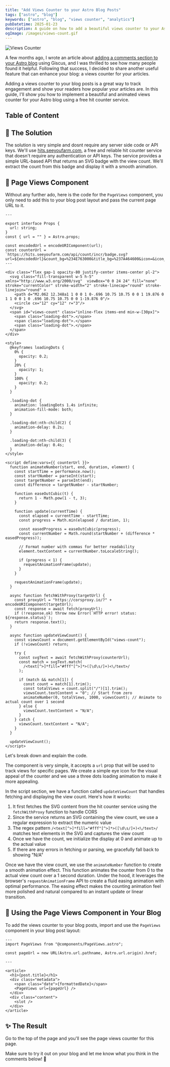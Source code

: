 ```yaml
---
title: "Add Views Counter to your Astro Blog Posts"
tags: ["astro", "blog"]
keywords: ["astro", "blog", "views counter", "analytics"]
pubDatetime: 2025-01-23
description: A guide on how to add a beautiful views counter to your Astro blog posts using a free hit counter service
ogImage: /images/views-count.gif
---
```


![Views Counter](/images/views-count.gif)

A few months ago, I wrote an article about [adding a comments section to your Astro blog](/posts/add-comments-section-to-your-astro-blog) using Giscus, and I was thrilled to see how many people found it helpful. Following that success, I decided to share another useful feature that can enhance your blog: a views counter for your articles.

Adding a views counter to your blog posts is a great way to track engagement and show your readers how popular your articles are. In this guide, I'll show you how to implement a beautiful and animated views counter for your Astro blog using a free hit counter service.

## Table of Content

## 🎯 The Solution

The solution is very simple and dosnt require any server side code or API keys. We'll use [hits.seeyoufarm.com](https://hits.seeyoufarm.com/), a free and reliable hit counter service that doesn't require any authentication or API keys. The service provides a simple URL-based API that returns an SVG badge with the view count. We'll extract the count from this badge and display it with a smooth animation.

## 👀 Page Views Component

Without any further ado, here is the code for the `PageViews` component, you only need to add this to your blog post layout and pass the current page URL to it.

```astro
---

export interface Props {
  url: string;
}
const { url = "" } = Astro.props;

const encodedUrl = encodeURIComponent(url);
const counterUrl = `https://hits.seeyoufarm.com/api/count/incr/badge.svg?url=${encodedUrl}&count_bg=%234E763000&title_bg=%237A464600&icon=&icon_color=%23E7E7E7&title=Reads+%28Today+%2F+All+Time%29+%3A&edge_flat=true`;
---

<div class="flex gap-1 opacity-80 justify-center items-center pl-2">
  <svg class="fill-transparent w-5 h-5" xmlns="http://www.w3.org/2000/svg"  viewBox="0 0 24 24" fill="none" stroke="currentColor" stroke-width="2" stroke-linecap="round" stroke-linejoin="round" >
    <path d="M2.062 12.348a1 1 0 0 1 0-.696 10.75 10.75 0 0 1 19.876 0 1 1 0 0 1 0 .696 10.75 10.75 0 0 1-19.876 0"/>
    <circle cx="12" cy="12" r="3"/>
  </svg>
  <span id="views-count" class="inline-flex items-end min-w-[30px]">
    <span class="loading-dot">.</span>
    <span class="loading-dot">.</span>
    <span class="loading-dot">.</span>
  </span>
</div>

<style>
  @keyframes loadingDots {
    0% {
      opacity: 0.2;
    }
    20% {
      opacity: 1;
    }
    100% {
      opacity: 0.2;
    }
  }

  .loading-dot {
    animation: loadingDots 1.4s infinite;
    animation-fill-mode: both;
  }

  .loading-dot:nth-child(2) {
    animation-delay: 0.2s;
  }

  .loading-dot:nth-child(3) {
    animation-delay: 0.4s;
  }
</style>

<script define:vars={{ counterUrl }}>
  function animateNumber(start, end, duration, element) {
    const startTime = performance.now();
    const startNumber = parseInt(start);
    const targetNumber = parseInt(end);
    const difference = targetNumber - startNumber;

    function easeOutCubic(t) {
      return 1 - Math.pow(1 - t, 3);
    }

    function update(currentTime) {
      const elapsed = currentTime - startTime;
      const progress = Math.min(elapsed / duration, 1);

      const easedProgress = easeOutCubic(progress);
      const currentNumber = Math.round(startNumber + (difference * easedProgress));

      // Format number with commas for better readability
      element.textContent = currentNumber.toLocaleString();

      if (progress < 1) {
        requestAnimationFrame(update);
      }
    }

    requestAnimationFrame(update);
  }

  async function fetchWithProxy(targetUrl) {
    const proxyUrl = "https://corsproxy.io/?" + encodeURIComponent(targetUrl);
    const response = await fetch(proxyUrl);
    if (!response.ok) throw new Error(`HTTP error! status: ${response.status}`);
    return response.text();
  }

  async function updateViewCount() {
    const viewsCount = document.getElementById("views-count");
    if (!viewsCount) return;

    try {
      const svgText = await fetchWithProxy(counterUrl);
      const match = svgText.match(
        /<text[^>]*fill="#fff"[^>]*>([\d\s/]+)<\/text>/
      );

      if (match && match[1]) {
        const count = match[1].trim();
        const totalViews = count.split("/")[1].trim();
        viewsCount.textContent = "0"; // Start from zero
        animateNumber(0, totalViews, 1000, viewsCount); // Animate to actual count over 1 second
      } else {
        viewsCount.textContent = "N/A";
      }
    } catch {
      viewsCount.textContent = "N/A";
    }
  }

  updateViewCount();
</script>

```

Let's break down and explain the code.

The component is very simple, it accepts a `url` prop that will be used to track views for specific pages. We create a simple eye icon for the visual appeal of the counter and we use a three dots loading animation to make it more appealing.

In the script section, we have a function called `updateViewCount` that handles fetching and displaying the view count. Here's how it works:

1. It first fetches the SVG content from the hit counter service using the `fetchWithProxy` function to handle CORS
2. Since the service returns an SVG containing the view count, we use a regular expression to extract the numeric value
3. The regex pattern `/<text[^>]*fill="#fff"[^>]*>([\d\s/]+)<\/text>/` matches text elements in the SVG and captures the view count
4. Once we have the count, we initialize the display at 0 and animate up to the actual value
5. If there are any errors in fetching or parsing, we gracefully fall back to showing "N/A"

Once we have the view count, we use the `animateNumber` function to create a smooth animation effect. This function animates the counter from 0 to the actual view count over a 1 second duration. Under the hood, it leverages the browser's `requestAnimationFrame` API to create a fluid easing animation with optimal performance. The easing effect makes the counting animation feel more polished and natural compared to an instant update or linear transition.

## 📝 Using the Page Views Component in Your Blog

To add the views counter to your blog posts, import and use the `PageViews` component in your blog post layout:

```astro
---
import PageViews from "@components/PageViews.astro";

const pageUrl = new URL(Astro.url.pathname, Astro.url.origin).href;

---

<article>
  <h1>{post.title}</h1>
  <div class="metadata">
    <span class="date">{formattedDate}</span>
    <PageViews url={pageUrl} />
  </div>
  <div class="content">
    <slot />
  </div>
</article>
```

## ✨ The Result

Go to the top of the page and you'll see the page views counter for this page.

Make sure to try it out on your blog and let me know what you think in the comments below! 🎉
